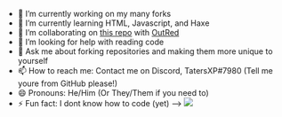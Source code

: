 - 🔭 I’m currently working on my many forks
- 🌱 I’m currently learning HTML, Javascript, and Haxe
- 👯 I’m collaborating on [this repo](https://www.github.com/OutRed/outred.github.io/) with [OutRed](https://www.github.com/OutRed/)
- 🤔 I’m looking for help with reading code
- 💬 Ask me about forking repositories and making them more unique to yourself
- 📫 How to reach me: Contact me on Discord, TatersXP#7980 (Tell me youre from GitHub please!)
- 😄 Pronouns: He/Him (Or They/Them if you need to)
- ⚡ Fun fact: I dont know how to code (yet)
-->
![](https://komarev.com/ghpvc/?username=CycloKid&color=blueviolet)
